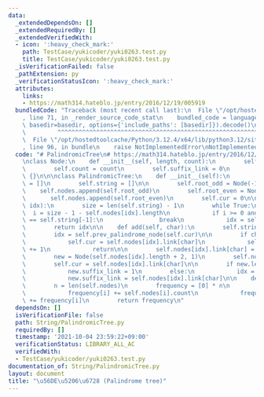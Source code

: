 ```yaml
---
data:
  _extendedDependsOn: []
  _extendedRequiredBy: []
  _extendedVerifiedWith:
  - icon: ':heavy_check_mark:'
    path: TestCase/yukicoder/yuki0263.test.py
    title: TestCase/yukicoder/yuki0263.test.py
  _isVerificationFailed: false
  _pathExtension: py
  _verificationStatusIcon: ':heavy_check_mark:'
  attributes:
    links:
    - https://math314.hateblo.jp/entry/2016/12/19/005919
  bundledCode: "Traceback (most recent call last):\n  File \"/opt/hostedtoolcache/Python/3.12.4/x64/lib/python3.12/site-packages/onlinejudge_verify/documentation/build.py\"\
    , line 71, in _render_source_code_stat\n    bundled_code = language.bundle(stat.path,\
    \ basedir=basedir, options={'include_paths': [basedir]}).decode()\n          \
    \         ^^^^^^^^^^^^^^^^^^^^^^^^^^^^^^^^^^^^^^^^^^^^^^^^^^^^^^^^^^^^^^^^^^^^^^^^^^^^^^^^^\n\
    \  File \"/opt/hostedtoolcache/Python/3.12.4/x64/lib/python3.12/site-packages/onlinejudge_verify/languages/python.py\"\
    , line 96, in bundle\n    raise NotImplementedError\nNotImplementedError\n"
  code: "# PalindromicTree\n# https://math314.hateblo.jp/entry/2016/12/19/005919\n\
    \nclass Node:\n    def __init__(self, length, count):\n        self.length = length\n\
    \        self.count = count\n        self.suffix_link = 0\n        self.link =\
    \ {}\n\n\nclass PalindromicTree:\n    def __init__(self):\n        self.nodes\
    \ = []\n        self.string = []\n\n        self.root_odd = Node(-1, 0)\n    \
    \    self.nodes.append(self.root_odd)\n        self.root_even = Node(0, 0)\n \
    \       self.nodes.append(self.root_even)\n        self.cur = 0\n\n    def prev_palindrome_node(self,\
    \ idx):\n        size = len(self.string) - 1\n        while True:\n          \
    \  i = size - 1 - self.nodes[idx].length\n            if i >= 0 and self.string[i]\
    \ == self.string[-1]:\n                break\n            idx = self.nodes[idx].suffix_link\n\
    \        return idx\n\n    def add(self, char):\n        self.string.append(char)\n\
    \        idx = self.prev_palindrome_node(self.cur)\n\n        if char in self.nodes[idx].link:\n\
    \            self.cur = self.nodes[idx].link[char]\n            self.nodes[self.cur].count\
    \ += 1\n            return\n\n        self.nodes[idx].link[char] = len(self.nodes)\n\
    \        new = Node(self.nodes[idx].length + 2, 1)\n        self.nodes.append(new)\n\
    \        self.cur = self.nodes[idx].link[char]\n\n        if new.length == 1:\n\
    \            new.suffix_link = 1\n        else:\n            idx = self.prev_palindrome_node(self.nodes[idx].suffix_link)\n\
    \            new.suffix_link = self.nodes[idx].link[char]\n\n    def frequency_build(self):\n\
    \        n = len(self.nodes)\n        frequency = [0] * n\n        for i in reversed(range(n)):\n\
    \            frequency[i] += self.nodes[i].count\n            frequency[self.nodes[i].suffix_link]\
    \ += frequency[i]\n        return frequency\n"
  dependsOn: []
  isVerificationFile: false
  path: String/PalindromicTree.py
  requiredBy: []
  timestamp: '2021-10-04 23:59:22+09:00'
  verificationStatus: LIBRARY_ALL_AC
  verifiedWith:
  - TestCase/yukicoder/yuki0263.test.py
documentation_of: String/PalindromicTree.py
layout: document
title: "\u56DE\u5206\u6728 (Palindrome tree)"
---
```

